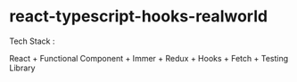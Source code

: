 # react-typescript-hooks-realworld

Tech Stack :

React + Functional Component + Immer + Redux + Hooks + Fetch + Testing Library



